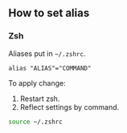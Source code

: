 ## How to set alias

### Zsh
Aliases put in `~/.zshrc`.
```zsh:~/.zshrc
alias "ALIAS"="COMMAND"
```

To apply change:
1. Restart zsh.
2. Reflect settings by command.
```zsh
source ~/.zshrc
```

